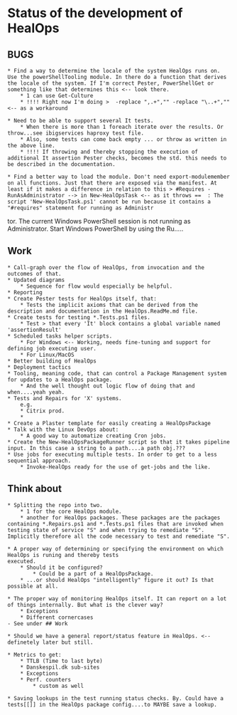 # Status of the development of HealOps

## BUGS

    * Find a way to determine the locale of the system HealOps runs on. Use the powerShellTooling module. In there do a function that derives the locale of the system. If I'm correct Pester, PowerShellGet or something like that determines this <-- look there.
        * 1 can use Get-Culture
        * !!!! Right now I'm doing >  -replace ",.+","" -replace "\..+","" <-- as a workaround

    * Need to be able to support several It tests.
        * When there is more than 1 foreach iterate over the results. Or throw...see ibigservices haproxy test file.
        * Also, some tests can come back empty ... or throw as written in the above line.
        * !!!! If throwing and thereby stopping the execution of additional It assertion Pester checks, becomes the std. this needs to be described in the documentation.

    * Find a better way to load the module. Don't need export-modulemember on all functions. Just that there are exposed via the manifest. At least if it makes a difference in relation to this > #Requires -RunAsAdministrator --> in New-HealOpsTask <-- as it throws ==  : The script 'New-HealOpsTask.ps1' cannot be run because it contains a "#requires" statement for running as Administr
tor. The current Windows PowerShell session is not running as Administrator. Start Windows PowerShell by  using the Ru.....

## Work

    * Call-graph over the flow of HealOps, from invocation and the outcomes of that.
    * Updated diagrams
        * Sequence for flow would especially be helpful.
    * Reporting
    * Create Pester tests for HealOps itself, that:
        * Tests the implicit axioms that can be derived from the description and documentation in the HealOps.ReadMe.md file.
    * Create tests for testing *.Tests.ps1 files.
        * Test > that every 'It' block contains a global variable named 'assertionResult'
    * Scheduled tasks helper scripts.
        * For Windows <-- Working, needs fine-tuning and support for defining job executing user.
        * For Linux/MacOS
    * Better building of HealOps
    * Deployment tactics
    * Tooling, meaning code, that can control a Package Management system for updates to a HealOps package.
        * And the well thought out logic flow of doing that and when....yeah yeah.
    * Tests and Repairs for 'X' systems.
        e.g.
        * Citrix prod.
        *
    * Create a Plaster template for easily creating a HealOpsPackage
    * Talk with the Linux DevOps about:
        * A good way to automatize creating Cron jobs.
    * Create the New-HealOpsPackageRunner script so that it takes pipeline input. In this case a string to a path....a path obj.???
    * Use jobs for executing multiple tests. In order to get to a less sequential approach.
        * Invoke-HealOps ready for the use of get-jobs and the like.

## Think about

    * Splitting the repo into two.
        * 1 for the core HealOps module.
        * another for HealOps packages. These packages are the packages containing *.Repairs.ps1 and *.Tests.ps1 files that are invoked when testing state of service "S" and when trying to remediate "S". Implicitly therefore all the code necessary to test and remediate "S".

    * A proper way of determining or specifying the environment on which HealOps is runing and thereby tests
    executed.
        * Should it be configured?
            * Could be a part of a HealOpsPackage.
        * ...or should HealOps "intelligently" figure it out? Is that possible at all.

    * The proper way of monitoring HealOps itself. It can report on a lot of things internally. But what is the clever way?
        * Exceptions
        * Different cornercases
    - See under ## Work

    * Should we have a general report/status feature in HealOps. <-- definetely later but still.

    * Metrics to get:
        * TTLB (Time to last byte)
        * Danskespil.dk sub-sites
        * Exceptions
        * Perf. counters
            * custom as well

    * Saving lookups in the test running status checks. By. Could have a tests[[]] in the HealOps package config....to MAYBE save a lookup.